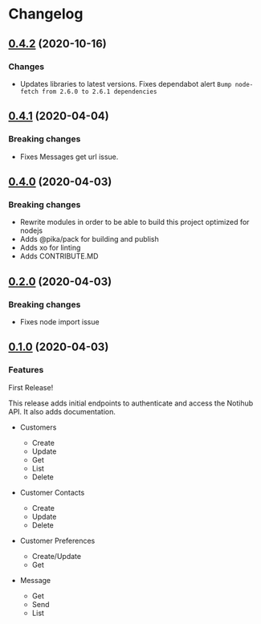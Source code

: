 # Changelog

## [0.4.2](https://github.com/notihub-io/notihub-nodejs-sdk/releases/tag/0.4.2) (2020-10-16)
### Changes
* Updates libraries to latest versions. Fixes dependabot alert `Bump node-fetch from 2.6.0 to 2.6.1 dependencies`

## [0.4.1](https://github.com/notihub-io/notihub-nodejs-sdk/releases/tag/0.4.1) (2020-04-04)
### Breaking changes
* Fixes Messages get url issue.

## [0.4.0](https://github.com/notihub-io/notihub-nodejs-sdk/releases/tag/0.4.0) (2020-04-03)
### Breaking changes
* Rewrite modules in order to be able to build this project optimized for nodejs
* Adds @pika/pack for building and publish
* Adds xo for linting
* Adds CONTRIBUTE.MD

## [0.2.0](https://github.com/notihub-io/notihub-nodejs-sdk/releases/tag/0.2.0) (2020-04-03)
### Breaking changes
* Fixes node import issue

## [0.1.0](https://github.com/notihub-io/notihub-nodejs-sdk/releases/tag/0.1.0) (2020-04-03)
### Features
  First Release!
  
  This release adds initial endpoints to authenticate and access the Notihub API. It also adds documentation.

- Customers
  - Create
  - Update
  - Get
  - List
  - Delete
  
- Customer Contacts
  - Create
  - Update
  - Delete
  
- Customer Preferences
  - Create/Update
  - Get
 
- Message
  - Get
  - Send
  - List
   
    
    
